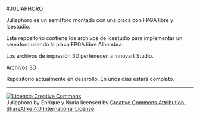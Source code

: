#JULIAPHORO

Juliaphoro es un semáforo montado con una placa con FPGA libre y Icestudio.

Este repositorio contiene los archivos de Icestudio para implementar un semáforo usando la placa FPGA libre Alhambra.

Los archivos de impresión 3D pertenecen a Innovart Studio.

<a rel="license" href="https://www.instructables.com/id/Noise-Traffic-Light-DIY-3D-Printed/">Archivos 3D</a>


Repositorio actualmente en desarollo. En unos días estará completo.

***

<a rel="license" href="http://creativecommons.org/licenses/by-sa/4.0/"><img alt="Licencia Creative Commons" style="border-width:0" src="https://i.creativecommons.org/l/by-sa/4.0/88x31.png" /></a><br /><span xmlns:dct="http://purl.org/dc/terms/" property="dct:title">Juliaphoro</span> by <span xmlns:cc="http://creativecommons.org/ns#" property="cc:attributionName">Enrique y Nuria</span> licensed by <a rel="license" href="http://creativecommons.org/licenses/by-sa/4.0/">Creative Commons Attribution-ShareAlike 4.0 International License</a>.<br /><br />
